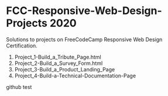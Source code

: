 # FCC-Responsive-Web-Design-Projects 2020
Solutions to projects on FreeCodeCamp Responsive Web Design Certification.

1. Project_1-Build_a_Tribute_Page.html
2. Project_2-Build_a_Survey_Form.html
3. Project_3-Build_a_Product_Landing_Page
4. Project_4-Build-a-Technical-Documentation-Page

github test